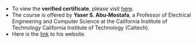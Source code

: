 * To view the **verified certificate**, please visit [here](https://courses.edx.org/certificates/587dda72b116419093c7ffd9eb843a51).
* The course is offered by **Yaser S. Abu-Mostafa**, 
a Professor of Electrical Engineering and Computer Science at the California Institute of Technology
California Institute of Technology (Caltech).
* Here is the [link](https://work.caltech.edu/index.html) to his website.

